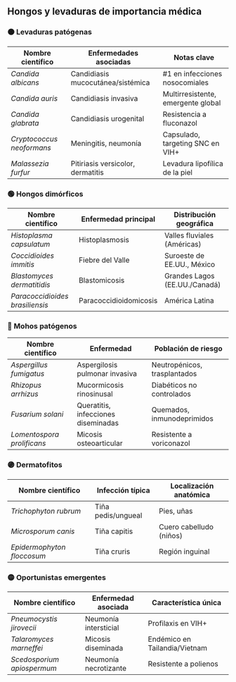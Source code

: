 ## Hongos y levaduras de importancia médica

### 🟠 Levaduras patógenas
| Nombre científico            | Enfermedades asociadas                     | Notas clave                              |
|------------------------------|--------------------------------------------|------------------------------------------|
| *Candida albicans*           | Candidiasis mucocutánea/sistémica         | #1 en infecciones nosocomiales           |
| *Candida auris*              | Candidiasis invasiva                       | Multirresistente, emergente global       |
| *Candida glabrata*           | Candidiasis urogenital                     | Resistencia a fluconazol                 |
| *Cryptococcus neoformans*    | Meningitis, neumonía                       | Capsulado, targeting SNC en VIH+         |
| *Malassezia furfur*          | Pitiriasis versicolor, dermatitis         | Levadura lipofílica de la piel           |

### 🟢 Hongos dimórficos
| Nombre científico            | Enfermedad principal               | Distribución geográfica          |
|------------------------------|------------------------------------|-----------------------------------|
| *Histoplasma capsulatum*      | Histoplasmosis                     | Valles fluviales (Américas)      |
| *Coccidioides immitis*        | Fiebre del Valle                   | Suroeste de EE.UU., México       |
| *Blastomyces dermatitidis*    | Blastomicosis                      | Grandes Lagos (EE.UU./Canadá)    |
| *Paracoccidioides brasiliensis*| Paracoccidioidomicosis            | América Latina                   |

### 🔵 Mohos patógenos
| Nombre científico            | Enfermedad                         | Población de riesgo              |
|------------------------------|------------------------------------|-----------------------------------|
| *Aspergillus fumigatus*       | Aspergilosis pulmonar invasiva     | Neutropénicos, trasplantados     |
| *Rhizopus arrhizus*           | Mucormicosis rinosinusal           | Diabéticos no controlados        |
| *Fusarium solani*             | Queratitis, infecciones diseminadas| Quemados, inmunodeprimidos       |
| *Lomentospora prolificans*    | Micosis osteoarticular             | Resistente a voriconazol         |

### 🟣 Dermatofitos
| Nombre científico            | Infección típica           | Localización anatómica       |
|------------------------------|----------------------------|------------------------------|
| *Trichophyton rubrum*        | Tiña pedis/ungueal         | Pies, uñas                   |
| *Microsporum canis*          | Tiña capitis               | Cuero cabelludo (niños)      |
| *Epidermophyton floccosum*   | Tiña cruris                | Región inguinal              |

### 🟡 Oportunistas emergentes
| Nombre científico            | Enfermedad asociada        | Característica única         |
|------------------------------|----------------------------|------------------------------|
| *Pneumocystis jirovecii*     | Neumonía intersticial      | Profilaxis en VIH+           |
| *Talaromyces marneffei*      | Micosis diseminada         | Endémico en Tailandia/Vietnam|
| *Scedosporium apiospermum*   | Neumonía necrotizante      | Resistente a polienos        |
